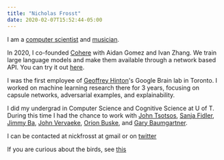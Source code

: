 ```yaml
---
title: "Nicholas Frosst"
date: 2020-02-07T15:52:44-05:00
--- 
```

I am a [computer scientist](https://scholar.google.ca/citations?user=1yVnaTgAAAAJ&hl=en) and [musician](https://open.spotify.com/artist/38SKxCyfrmNWqWunb9wGHP). 

In 2020, I co-founded [Cohere](https://cohere.ai/) with Aidan Gomez and Ivan Zhang. We train large language models and make them available through a network based API. You can try it out [here](https://os.cohere.ai/playground/).   

I was the first employee of [Geoffrey Hinton](https://www.cs.toronto.edu/~hinton/)'s Google Brain lab in Toronto. I worked on machine learning research there for 3 years, focusing on capsule networks, adversarial examples, and explainability. 

I did my undergrad in Computer Science and Cognitive Science at U of T. During this time I had the chance to work with [John Tsotsos](http://www.cse.yorku.ca/~tsotsos/Tsotsos/Home.html), [Sanja Fidler](https://www.cs.utoronto.ca/~fidler/), [Jimmy Ba](https://jimmylba.github.io/), [John Vervaeke](https://cwsl.ca/team-view/john-vervaeke/), [Orion Buske](http://www.cs.toronto.edu/~buske/), and [Gary Baumgartner](http://www.cs.toronto.edu/~gfb/).

I can be contacted at nickfrosst at gmail or on [twitter](https://twitter.com/nickfrosst)

If you are curious about the birds, see [this](https://nickfrosst.github.io/flock_dynamics/)
